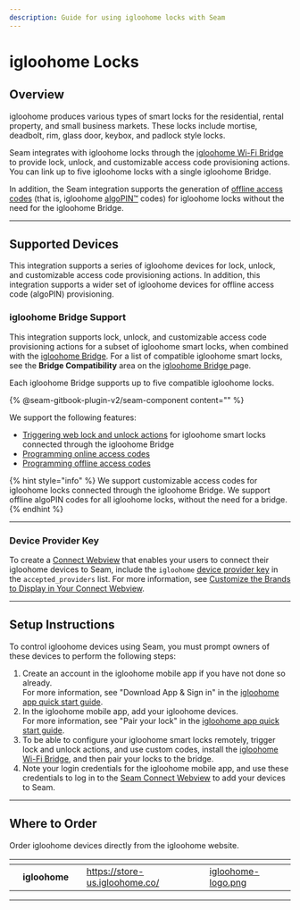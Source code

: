 ```yaml
---
description: Guide for using igloohome locks with Seam
---
```


# igloohome Locks

## Overview

igloohome produces various types of smart locks for the residential, rental property, and small business markets. These locks include mortise, deadbolt, rim, glass door, keybox, and padlock style locks.

Seam integrates with igloohome locks through the [igloohome Wi-Fi Bridge](https://www.igloohome.co/en-US/products/bridge) to provide lock, unlock, and customizable access code provisioning actions. You can link up to five igloohome locks with a single igloohome Bridge.

In addition, the Seam integration supports the generation of [offline access codes](../device-and-system-integration-guides/igloohome-locks/creating-igloohome-offline-access-codes.md) (that is, igloohome [algoPIN™](https://www.igloohome.co/en-US/how-it-works) codes) for igloohome locks without the need for the igloohome Bridge.

***

## Supported Devices

This integration supports a series of igloohome devices for lock, unlock, and customizable access code provisioning actions. In addition, this integration supports a wider set of igloohome devices for offline access code (algoPIN) provisioning.

### igloohome Bridge Support

This integration supports lock, unlock, and customizable access code provisioning actions for a subset of igloohome smart locks, when combined with the [igloohome Bridge](https://www.igloohome.co/en-US/products/bridge). For a list of compatible igloohome smart locks, see the **Bridge Compatibility** area on the [igloohome Bridge ](https://www.igloohome.co/en-US/products/bridge)page.

Each igloohome Bridge supports up to five compatible igloohome locks.

{% @seam-gitbook-plugin-v2/seam-component content="<seam-supported-device-table
  endpoint="https://connect.getseam.com"
  client-session-token="seam_cst126DAjfor_2kxn8QAAEUkj3Zu4Nr1Aoauy"
  manufacturers='["igloohome"]'
/>" %}

We support the following features:

* [Triggering web lock and unlock actions](../products/smart-locks/lock-and-unlock.md) for igloohome smart locks connected through the igloohome Bridge
* [Programming online access codes](../products/smart-locks/access-codes/)
* [Programming offline access codes](../products/smart-locks/access-codes/offline-access-codes.md)

{% hint style="info" %}
We support customizable access codes for igloohome locks connected through the igloohome Bridge. We support offline algoPIN codes for all igloohome locks, without the need for a bridge.
{% endhint %}

***

### Device Provider Key

To create a [Connect Webview](../core-concepts/connect-webviews/) that enables your users to connect their igloohome devices to Seam, include the `igloohome` [device provider key](../api-clients/connect-webviews/#device-provider-keys) in the `accepted_providers` list. For more information, see [Customize the Brands to Display in Your Connect Webview](../core-concepts/connect-webviews/customizing-connect-webviews.md#customize-the-brands-to-display-in-your-connect-webviews).

***

## Setup Instructions

To control igloohome devices using Seam, you must prompt owners of these devices to perform the following steps:

1. Create an account in the igloohome mobile app if you have not done so already.\
   For more information, see "Download App & Sign in" in the [igloohome app quick start guide](https://support.igloohome.co/support/solutions/articles/35000183120-igloohome-app-quick-start-guide).
2. In the igloohome mobile app, add your igloohome devices.\
   For more information, see "Pair your lock" in the [igloohome app quick start guide](https://support.igloohome.co/support/solutions/articles/35000183120-igloohome-app-quick-start-guide).
3. To be able to configure your igloohome smart locks remotely, trigger lock and unlock actions, and use custom codes, install the [igloohome Wi-Fi Bridge](https://www.igloohome.co/en-US/products/bridge), and then pair your locks to the bridge.
4. Note your login credentials for the igloohome mobile app, and use these credentials to log in to the [Seam Connect Webview](../core-concepts/connect-webviews/) to add your devices to Seam.

***

## Where to Order

Order igloohome devices directly from the igloohome website.

<table data-view="cards"><thead><tr><th></th><th></th><th></th><th data-hidden data-card-target data-type="content-ref"></th><th data-hidden data-card-cover data-type="files"></th></tr></thead><tbody><tr><td></td><td><strong>igloohome</strong></td><td></td><td><a href="https://store-us.igloohome.co/">https://store-us.igloohome.co/</a></td><td><a href="../.gitbook/assets/igloohome-logo.png">igloohome-logo.png</a></td></tr></tbody></table>

***

